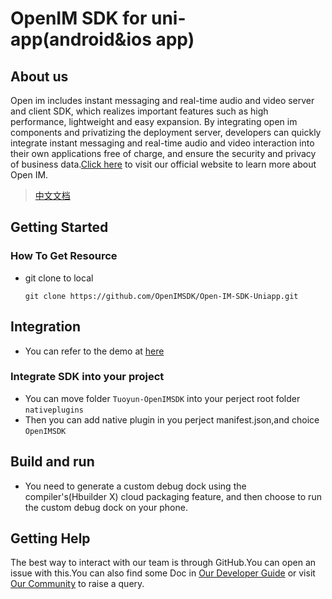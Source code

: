 # OpenIM SDK for uni-app(android&ios app)

## About us

Open im includes instant messaging and real-time audio and video server and client SDK, which realizes important features such as high performance, lightweight and easy expansion. By integrating open im components and privatizing the deployment server, developers can quickly integrate instant messaging and real-time audio and video interaction into their own applications free of charge, and ensure the security and privacy of business data.[Click here](https://www.rentsoft.cn/) to visit our official website to learn more about Open IM.

> [中文文档](https://doc.rentsoft.cn/)



## Getting Started

### How To Get Resource

- git clone to local

  ```
  git clone https://github.com/OpenIMSDK/Open-IM-SDK-Uniapp.git
  ```



## Integration

- You can refer to the demo at [here](https://github.com/OpenIMSDK/Open-IM-Uniapp-Demo)

### Integrate SDK into your project

- You can move folder  `Tuoyun-OpenIMSDK`  into your perject root folder `nativeplugins` 
- Then you can add native plugin in you perject manifest.json,and choice `OpenIMSDK`



## Build and run

- You need to generate a custom debug dock using the compiler's(Hbuilder X) cloud packaging feature, and then choose to run the custom debug dock on your phone.

  

## Getting Help

The best way to interact with our team is through GitHub.You can open an issue with this.You can also find some Doc in [Our Developer Guide](https://doc.rentsoft.cn/) or visit [Our Community](https://forum.rentsoft.cn/) to raise a query.

